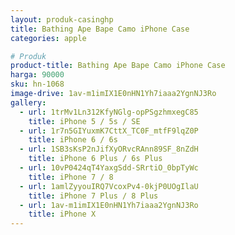 ```yaml
---
layout: produk-casinghp
title: Bathing Ape Bape Camo iPhone Case
categories: apple

# Produk
product-title: Bathing Ape Bape Camo iPhone Case
harga: 90000
sku: hn-1068
image-drive: 1av-m1imIX1E0nHN1Yh7iaaa2YgnNJ3Ro
gallery:
  - url: 1trMv1Ln312KfyNGlg-opPSgzhmxegC85
    title: iPhone 5 / 5s / SE
  - url: 1r7n5GIYuxmK7CttX_TC0F_mtfF9lqZ0P
    title: iPhone 6 / 6s
  - url: 1SB3sKsP2nJifXyORvcRAnn89SF_8nZdH
    title: iPhone 6 Plus / 6s Plus
  - url: 10vP0424qT4YaxgSdd-SRrtiO_0bpTyWc
    title: iPhone 7 / 8
  - url: 1amlZyyouIRQ7VcoxPv4-0kjP0UOgIlaU
    title: iPhone 7 Plus / 8 Plus
  - url: 1av-m1imIX1E0nHN1Yh7iaaa2YgnNJ3Ro
    title: iPhone X
---
```

